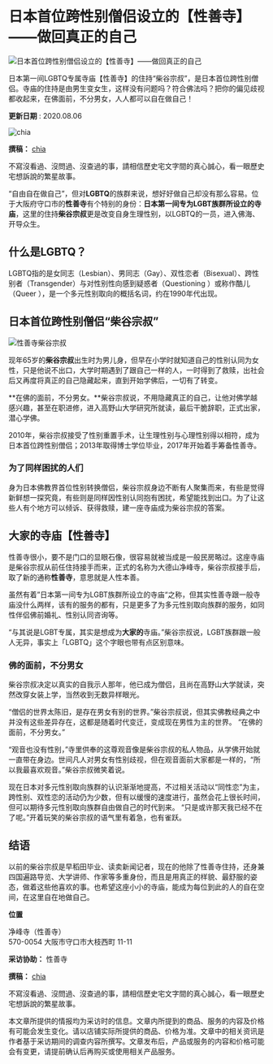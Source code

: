 # 日本首位跨性别僧侣设立的【性善寺】——做回真正的自己

![日本首位跨性别僧侣设立的【性善寺】——做回真正的自己](https://resources.matcha-jp.com/resize/720x2000/2020/05/31-103476.webp)

日本第一间LGBTQ专属寺庙【性善寺】的住持“柴谷宗叔”，是日本首位跨性别僧侣。寺庙的住持是由男生变女生，这样没有问题吗？符合佛法吗？把你的偏见歧视都收起来，在佛面前，不分男女，人人都可以自在做自己！

**更新日期** : 2020.08.06

![chia](https://resources.matcha-jp.com/resize/100x2000/2019/11/14-90581.webp)

**撰稿：** [chia](https://matcha-jp.com/cn/writer/chia)

不寫沒看過、沒問過、沒查過的事，請相信歷史宅文字間的真心誠心，看一眼歷史宅想訴說的繁星故事。

“自由自在做自己”，但对**LGBTQ**的族群来说，想好好做自己却没有那么容易。位于大阪府守口市的**性善寺**有个特别的身份：**日本第一间专为LGBT族群所设立的寺庙**，这里的住持**柴谷宗叔**更是改变自身生理性别，以LGBTQ的一员，进入佛海、开导众生。

## 什么是LGBTQ？

LGBTQ指的是女同志（Lesbian）、男同志（Gay）、双性恋者（Bisexual）、跨性别者（Transgender）与对性别性向感到疑惑者（Questioning ）或称作酷儿（Queer ），是一个多元性别取向的概括名词，约在1990年代出现。

## 日本首位跨性别僧侣“柴谷宗叔”

![性善寺柴谷宗叔](https://resources.matcha-jp.com/resize/720x2000/2020/05/31-103476.webp)

现年65岁的**柴谷宗叔**出生时为男儿身，但早在小学时就知道自己的性别认同为女性，只是他说不出口，大学时期遇到了跟自己一样的人，一时得到了救赎，出社会后又再度将真正的自己隐藏起来，直到开始学佛后，一切有了转变。

**在佛的面前，不分男女。**柴谷宗叔说，不用隐藏真正的自己，让他对佛学越感兴趣，甚至在职进修，进入高野山大学研究所就读，最后干脆辞职，正式出家，潜心学佛。

2010年，柴谷宗叔接受了性别重置手术，让生理性别与心理性别得以相符，成为日本首位跨性别僧侣；2013年取得博士学位毕业，2017年开始着手筹备性善寺。

### 为了同样困扰的人们

身为日本佛教界首位性别转换僧侣，柴谷宗叔身边不断有人聚集而来，有些是觉得新鲜想一探究竟，有些则是同样因性别认同抱有困扰，希望能找到出口。为了让这些人有个地方可以倾诉、获得救赎，建一座寺庙成为柴谷宗叔的答案。

## 大家的寺庙【性善寺】

性善寺很小，要不是门口的显眼石像，很容易就被当成是一般民房略过。这座寺庙是柴谷宗叔从前任住持接手而来，正式的名称为大德山净峰寺，柴谷宗叔接手后，取了新的通称**性善寺**，意思就是人性本善。

虽然有着”日本第一间专为LGBT族群所设立的寺庙“之称，但其实性善寺跟一般寺庙没什么两样，该有的服务的都有，只是更多了为多元性别取向族群的服务，如同性伴侣佛前婚礼、性别认同咨询等。

“与其说是LGBT专属，其实是想成为**大家的**寺庙。”柴谷宗叔说，LGBT族群跟一般人无异，事实上「LGBTQ」这个字眼也带有点区别意味。

### 佛的面前，不分男女

柴谷宗叔决定以真实的自我示人那年，他已成为僧侣，且尚在高野山大学就读，突然改穿女装上学，当然收到无数异样眼光。

“僧侣的世界太陈旧，是存在男女有别的世界。”柴谷宗叔说，但其实佛教经典之中并没有这些差异存在，这都是随着时代变迁，变成现在男性为主的世界。 “在佛的面前，不分男女。”

“观音也没有性别，”寺里供奉的这尊观音像是柴谷宗叔的私人物品，从学佛开始就一直带在身边。世间凡人对男女有性别歧视，但在观音面前大家都是一样的，“所以我最喜欢观音。”柴谷宗叔微笑着说。

现在日本对多元性别取向族群的认识渐渐地提高，不过相关活动以“同性恋”为主，跨性别、双性恋的活动仍为少数，但有以缓慢的速度进行，虽然会花上很长时间，但可以期待多元性别取向族群自由做自己的时代到来。 “只是或许那天我已经不在了呢。”开着玩笑的柴谷宗叔的语气里有着急，也有雀跃。

## 结语

以前的柴谷宗叔是早稻田毕业、读卖新闻记者，现在的他除了性善寺住持，还身兼四国遍路导览、大学讲师、作家等多重身份，而且是用真正的样貌、最舒服的姿态，做着这些他喜欢的事。也希望这座小小的寺庙，能成为每位到此的人的自在空间，在这里自在地做自己。

**位置**

净峰寺（性善寺）  
570-0054 大阪市守口市大枝西町 11-11

**采访协助：** 性善寺

**撰稿：** [chia](https://matcha-jp.com/cn/writer/chia)

不寫沒看過、沒問過、沒查過的事，請相信歷史宅文字間的真心誠心，看一眼歷史宅想訴說的繁星故事。

本文章所提供的情报均为采访时的信息。文章内所提到的商品、服务的内容及价格有可能会发生变化。请以店铺实际所提供的商品、价格为准。文章中的相关资讯是作者基于采访期间的调查内容所撰写。文章发布后，产品或服务的内容和价格可能会有变更，请提前确认后再购买或使用相关产品服务。